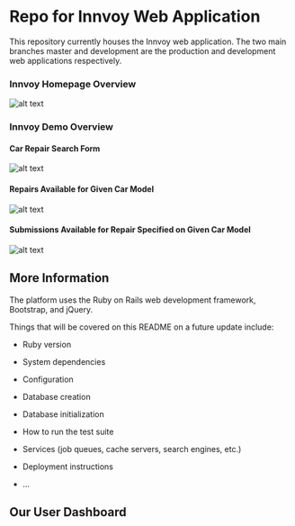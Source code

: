 # Repo for Innvoy Web Application

This repository currently houses the Innvoy web application. The two main branches master and development are the production and development web applications respectively. 

### Innvoy Homepage Overview

![alt text](http://i.imgur.com/lhgK5E8.png "Homepage")

### Innvoy Demo Overview

#### Car Repair Search Form

![alt text](http://i.imgur.com/vODar95.png "Search Car Repair Form")

#### Repairs Available for Given Car Model

![alt text](http://i.imgur.com/P1VCSXJ.png "Repairs Page")

#### Submissions Available for Repair Specified on Given Car Model

![alt text](http://i.imgur.com/CxBcuRS.png "Submissions Page")

## More Information

The platform uses the Ruby on Rails web development framework, Bootstrap, and jQuery. 

Things that will be covered on this README on a future update include:

* Ruby version

* System dependencies

* Configuration

* Database creation

* Database initialization

* How to run the test suite

* Services (job queues, cache servers, search engines, etc.)

* Deployment instructions

* ...

## Our User Dashboard
